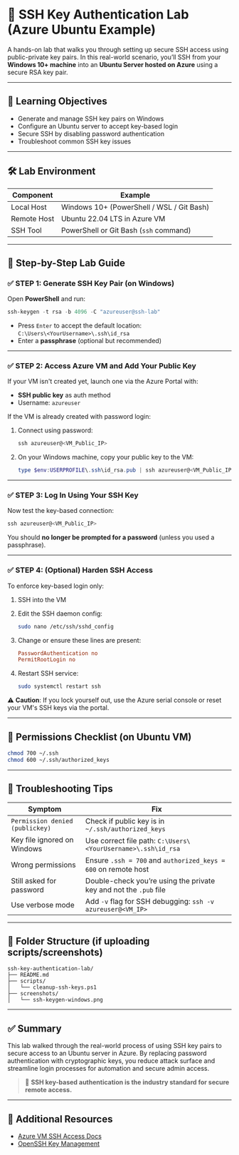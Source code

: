 # 🔐 SSH Key Authentication Lab (Azure Ubuntu Example)

A hands-on lab that walks you through setting up secure SSH access using public-private key pairs. In this real-world scenario, you’ll SSH from your **Windows 10+ machine** into an **Ubuntu Server hosted on Azure** using a secure RSA key pair.

---

## 🎯 Learning Objectives

- Generate and manage SSH key pairs on Windows
- Configure an Ubuntu server to accept key-based login
- Secure SSH by disabling password authentication
- Troubleshoot common SSH key issues

---

## 🛠️ Lab Environment

| Component        | Example                                   |
|------------------|-------------------------------------------|
| Local Host       | Windows 10+ (PowerShell / WSL / Git Bash) |
| Remote Host      | Ubuntu 22.04 LTS in Azure VM              |
| SSH Tool         | PowerShell or Git Bash (`ssh` command)    |

---

## 🧪 Step-by-Step Lab Guide

### ✅ STEP 1: Generate SSH Key Pair (on Windows)

Open **PowerShell** and run:

```powershell
ssh-keygen -t rsa -b 4096 -C "azureuser@ssh-lab"
```

- Press `Enter` to accept the default location:  
  `C:\Users\<YourUsername>\.ssh\id_rsa`
- Enter a **passphrase** (optional but recommended)

---

### ✅ STEP 2: Access Azure VM and Add Your Public Key

If your VM isn't created yet, launch one via the Azure Portal with:
- **SSH public key** as auth method
- Username: `azureuser`

If the VM is already created with password login:
1. Connect using password:
    ```powershell
    ssh azureuser@<VM_Public_IP>
    ```

2. On your Windows machine, copy your public key to the VM:

    ```powershell
    type $env:USERPROFILE\.ssh\id_rsa.pub | ssh azureuser@<VM_Public_IP> "mkdir -p ~/.ssh && cat >> ~/.ssh/authorized_keys"
    ```

---

### ✅ STEP 3: Log In Using Your SSH Key

Now test the key-based connection:

```powershell
ssh azureuser@<VM_Public_IP>
```

You should **no longer be prompted for a password** (unless you used a passphrase).

---

### ✅ STEP 4: (Optional) Harden SSH Access

To enforce key-based login only:

1. SSH into the VM
2. Edit the SSH daemon config:

    ```bash
    sudo nano /etc/ssh/sshd_config
    ```

3. Change or ensure these lines are present:

    ```conf
    PasswordAuthentication no
    PermitRootLogin no
    ```

4. Restart SSH service:

    ```bash
    sudo systemctl restart ssh
    ```

⚠️ **Caution**: If you lock yourself out, use the Azure serial console or reset your VM's SSH keys via the portal.

---

## 🧰 Permissions Checklist (on Ubuntu VM)

```bash
chmod 700 ~/.ssh
chmod 600 ~/.ssh/authorized_keys
```

---

## 🧠 Troubleshooting Tips

| Symptom                          | Fix                                                                 |
|----------------------------------|----------------------------------------------------------------------|
| `Permission denied (publickey)` | Check if public key is in `~/.ssh/authorized_keys`                  |
| Key file ignored on Windows     | Use correct file path: `C:\Users\<YourUsername>\.ssh\id_rsa`         |
| Wrong permissions                | Ensure `.ssh = 700` and `authorized_keys = 600` on remote host      |
| Still asked for password        | Double-check you’re using the private key and not the `.pub` file   |
| Use verbose mode                | Add `-v` flag for SSH debugging: `ssh -v azureuser@<VM_IP>`         |

---

## 📂 Folder Structure (if uploading scripts/screenshots)

```
ssh-key-authentication-lab/
├── README.md
├── scripts/
│   └── cleanup-ssh-keys.ps1
├── screenshots/
│   └── ssh-keygen-windows.png
```

---

## ✅ Summary

This lab walked through the real-world process of using SSH key pairs to secure access to an Ubuntu server in Azure. By replacing password authentication with cryptographic keys, you reduce attack surface and streamline login processes for automation and secure admin access.

> 🔐 **SSH key-based authentication is the industry standard for secure remote access.**

---

## 🔗 Additional Resources

- [Azure VM SSH Access Docs](https://learn.microsoft.com/en-us/azure/virtual-machines/linux/ssh-from-windows)
- [OpenSSH Key Management](https://www.ssh.com/academy/ssh/keygen)
